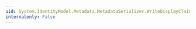 ```yaml
---
uid: System.IdentityModel.Metadata.MetadataSerializer.WriteDisplayClaim(System.Xml.XmlWriter,System.IdentityModel.Metadata.DisplayClaim)
internalonly: False
---
```

